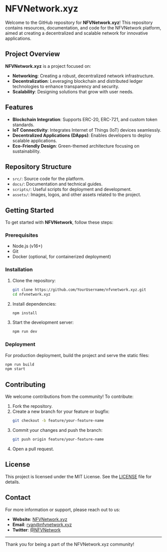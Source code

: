 # NFVNetwork.xyz

Welcome to the GitHub repository for **NFVNetwork.xyz**! This repository contains resources, documentation, and code for the NFVNetwork platform, aimed at creating a decentralized and scalable network for innovative applications.

## Project Overview
**NFVNetwork.xyz** is a project focused on:
- **Networking**: Creating a robust, decentralized network infrastructure.
- **Decentralization**: Leveraging blockchain and distributed ledger technologies to enhance transparency and security.
- **Scalability**: Designing solutions that grow with user needs.

## Features
- **Blockchain Integration**: Supports ERC-20, ERC-721, and custom token standards.
- **IoT Connectivity**: Integrates Internet of Things (IoT) devices seamlessly.
- **Decentralized Applications (DApps)**: Enables developers to deploy scalable applications.
- **Eco-Friendly Design**: Green-themed architecture focusing on sustainability.

## Repository Structure
- `src/`: Source code for the platform.
- `docs/`: Documentation and technical guides.
- `scripts/`: Useful scripts for deployment and development.
- `assets/`: Images, logos, and other assets related to the project.

## Getting Started
To get started with **NFVNetwork**, follow these steps:

### Prerequisites
- Node.js (v16+)
- Git
- Docker (optional, for containerized deployment)

### Installation
1. Clone the repository:
   ```bash
   git clone https://github.com/YourUsername/nfvnetwork.xyz.git
   cd nfvnetwork.xyz
   ```

2. Install dependencies:
   ```bash
   npm install
   ```

3. Start the development server:
   ```bash
   npm run dev
   ```

### Deployment
For production deployment, build the project and serve the static files:
```bash
npm run build
npm start
```

## Contributing
We welcome contributions from the community! To contribute:
1. Fork the repository.
2. Create a new branch for your feature or bugfix:
   ```bash
   git checkout -b feature/your-feature-name
   ```
3. Commit your changes and push the branch:
   ```bash
   git push origin feature/your-feature-name
   ```
4. Open a pull request.

## License
This project is licensed under the MIT License. See the [LICENSE](LICENSE) file for details.

## Contact
For more information or support, please reach out to us:
- **Website**: [NFVNetwork.xyz](https://nfvnetwork.xyz)
- **Email**: ryan@nfvnetwork.xyz
- **Twitter**: [@NFVNetwork](https://twitter.com/NFVNetwork)

---

Thank you for being a part of the NFVNetwork.xyz community!

